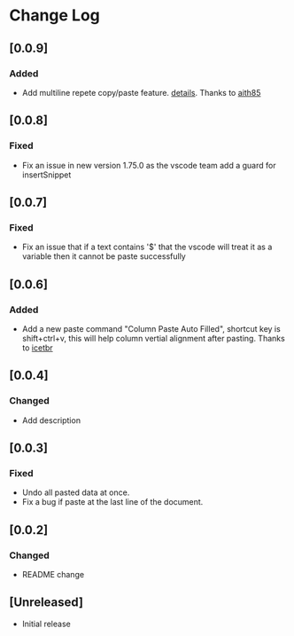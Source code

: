 # Change Log
## [0.0.9]
### Added
- Add multiline repete copy/paste feature. [details](https://github.com/john-guo/columnpaste/issues/12). Thanks to [aith85](https://github.com/aith85)

## [0.0.8]
### Fixed
- Fix an issue in new version 1.75.0 as the vscode team add a guard for insertSnippet

## [0.0.7]
### Fixed
- Fix an issue that if a text contains '$' that the vscode will treat it as a variable then it cannot be paste successfully

## [0.0.6]
### Added
- Add a new paste command "Column Paste Auto Filled", shortcut key is shift+ctrl+v, this will help column vertial alignment after pasting. Thanks to [icetbr](https://github.com/icetbr) 

## [0.0.4]
### Changed
- Add description 

## [0.0.3]
### Fixed
- Undo all pasted data at once.
- Fix a bug if paste at the last line of the document. 

## [0.0.2]
### Changed
- README change  

## [Unreleased]

- Initial release